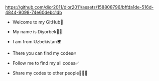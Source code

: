 https://github.com/dior2011/dior2011/assets/158808796/bffda1de-516d-4844-9098-74e60debc1db

- Welcome to my GitHub👋

- My name is Diyorbek🙋‍♂️

- I am from Uzbekistan🌍
  
- There you can find my codes🔥

- Follow me to find my all codes✅

- Share my codes to other people🧑‍🤝‍🧑
  
